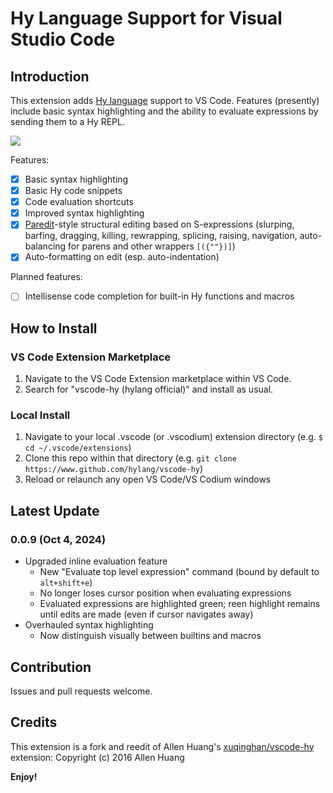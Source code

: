 # Hy Language Support for Visual Studio Code


## Introduction

This extension adds [Hy language](https://www.github.com/hylang/hy) support to VS Code. Features (presently) include basic syntax highlighting and the ability to evaluate expressions by sending them to a Hy REPL.

![](https://raw.githubusercontent.com/hylang/vscode-hy/master/images/syntax_hy.PNG)

Features:
- [x] Basic syntax highlighting
- [x] Basic Hy code snippets
- [x] Code evaluation shortcuts
- [x] Improved syntax highlighting
- [x] [Paredit](https://www.emacswiki.org/emacs/ParEdit)-style structural editing based on S-expressions (slurping, barfing, dragging, killing, rewrapping, splicing, raising, navigation, auto-balancing for parens and other wrappers `[({""})]`)
- [x] Auto-formatting on edit (esp. auto-indentation)

Planned features:
- [ ] Intellisense code completion for built-in Hy functions and macros

## How to Install

### VS Code Extension Marketplace

1. Navigate to the VS Code Extension marketplace within VS Code.
2. Search for "vscode-hy (hylang official)" and install as usual.

### Local Install

1. Navigate to your local .vscode (or .vscodium) extension directory (e.g. `$ cd ~/.vscode/extensions`)
2. Clone this repo within that directory (e.g. `git clone https://www.github.com/hylang/vscode-hy`)
3. Reload or relaunch any open VS Code/VS Codium windows

## Latest Update

### 0.0.9 (Oct 4, 2024)

- Upgraded inline evaluation feature
  - New "Evaluate top level expression" command (bound by default to `alt+shift+e`) 
  - No longer loses cursor position when evaluating expressions
  - Evaluated expressions are highlighted green; reen highlight remains until edits are made (even if cursor navigates away)
- Overhauled syntax highlighting
  - Now distinguish visually between builtins and macros

## Contribution

Issues and pull requests welcome.

## Credits

This extension is a fork and reedit of Allen Huang's [xuqinghan/vscode-hy](https://github.com/xuqinghan/vscode-hy) extension: Copyright (c) 2016 Allen Huang

**Enjoy!**
